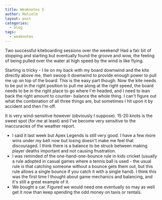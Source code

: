 ```yaml
---
title: Weaknotes 5
author: Malcolm
layout: post
categories:
  - blog
tags:
  - weaknotes
---
```


Two successful kiteboarding sessions over the weekend! Had a fair bit of stopping and
starting but eventually found the groove and wow, the feeling of being pulled over
the water at high speed by the wind is like flying.

Starting is tricky - I lie on my back with my board downwind and the kite directly
above me, then swoop it downwind to provide enough power to pull me up on top of the
board. This is the easy part though. Now the kite needs to be put in the right
position to pull me along at the right speed, the board needs to be in the right
place to go where I'm headed, and I need to lean back the right amount to counter-
balance the whole thing. I can't figure out what the combination of all three things
are, but sometimes I hit upon it by accident and then I'm off.

It is very wind-sensitive however (obviously I suppose). 15-20 knots is the sweet 
spot (for me at least) and I've become very sensitive to the inaccuracies of the
weather report.

* I said it last week but Apex Legends is still very good. I have a few more wins
under my belt now but losing doesn't make me feel that discouraged. I think there is
a balance to be struck between making player deaths important and not causing
frustration. 
* I was reminded of the one-hand-one-bounce rule in kids cricket (usually a rule
adopted in casual games where a tennis ball is used - the usual rule is that catching
someone without a bounce gets them out, but this rule allows a single bounce if you
catch it with a single hand). I think this was the first time I thought about game
mechanics and balancing, and it's still a great example of it. 
* We bought a car. Figured we would need one eventually so may as well get it now
than keep spending the odd money on taxis or rentals.
